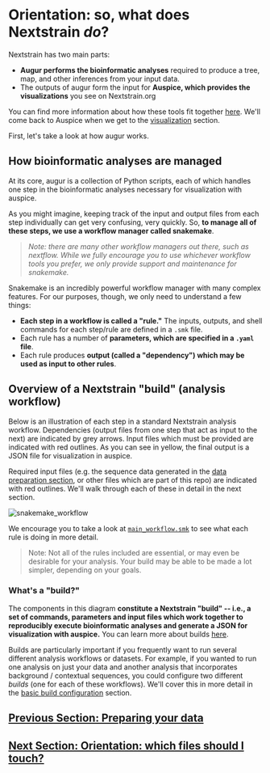 # Orientation: so, what does Nextstrain *do*?
<!-- WARNING -->
<!-- Do not edit this file from within the docs.nextstrain.org repository. -->
<!-- It is fetched from another repository to be included in the docs.nextstrain.org build. -->
<!-- So, if you edit it after it is fetched into docs.nextstrain.org, your changes will be lost. -->
<!-- Instead, edit this file in its own repository and commit your changes there. -->
<!-- For more details on this (temporary) implementation, see https://github.com/nextstrain/docs.nextstrain.org#fetching-of-documents-from-other-repositories -->
<!-- This file is fetched from: https://github.com/nextstrain/ncov/blob/master/docs/orientation-workflow.md -->
<!-- WARNING -->
<!-- WARNING -->
<!-- WARNING -->

Nextstrain has two main parts:
* **Augur performs the bioinformatic analyses** required to produce a tree, map, and other inferences from your input data.  
* The outputs of augur form the input for **Auspice, which provides the visualizations** you see on Nextstrain.org  

You can find more information about how these tools fit together [here](https://nextstrain.org/docs/getting-started/introduction). We'll come back to Auspice when we get to the [visualization](sharing.md) section.

First, let's take a look at how augur works.

## How bioinformatic analyses are managed     

At its core, augur is a collection of Python scripts, each of which handles one step in the bioinformatic analyses necessary for visualization with auspice.

As you might imagine, keeping track of the input and output files from each step individually can get very confusing, very quickly.
So, **to manage all of these steps, we use a workflow manager called snakemake**.

> _Note: there are many other workflow managers out there, such as nextflow. While we fully encourage you to use whichever workflow tools you prefer, we only provide support and maintenance for snakemake._  

Snakemake is an incredibly powerful workflow manager with many complex features. For our purposes, though, we only need to understand a few things:  

* **Each step in a workflow is called a "rule."** The inputs, outputs, and shell commands for each step/rule are defined in a `.smk` file.    
* Each rule has a number of **parameters, which are specified in a `.yaml` file**.  
* Each rule produces **output (called a "dependency") which may be used as input to other rules**.

## Overview of a Nextstrain "build" (analysis workflow)
Below is an illustration of each step in a standard Nextstrain analysis workflow.
Dependencies (output files from one step that act as input to the next) are indicated by grey arrows. Input files which must be provided are indicated with red outlines. As you can see in yellow, the final output is a JSON file for visualization in auspice.

Required input files (e.g. the sequence data generated in the [data preparation section](data-prep.md), or other files which are part of this repo) are indicated with red outlines. We'll walk through each of these in detail in the next section.

![snakemake_workflow](images/basic_snakemake_build.png)


We encourage you to take a look at [`main_workflow.smk`](https://github.com/nextstrain/ncov/blob/master/workflow/snakemake_rules/main_workflow.smk) to see what each rule is doing in more detail.  

>Note: Not all of the rules included are essential, or may even be desirable for your analysis. Your build may be able to be made a lot simpler, depending on your goals.

### What's a "build?"

The components in this diagram **constitute a Nextstrain "build" -- i.e., a set of commands, parameters and input files which work together to reproducibly execute bioinformatic analyses and generate a JSON for visualization with auspice.** You can learn more about builds [here](https://nextstrain.org/docs/bioinformatics/what-is-a-build).

Builds are particularly important if you frequently want to run several different analysis workflows or datasets. For example, if you wanted to run one analysis on just your data and another analysis that incorporates background / contextual sequences, you could configure two different _builds_ (one for each of these workflows). We'll cover this in more detail in the [basic build configuration](running.md) section.

## [Previous Section: Preparing your data](data-prep.md)
## [Next Section: Orientation: which files should I touch?](orientation-files.md)
